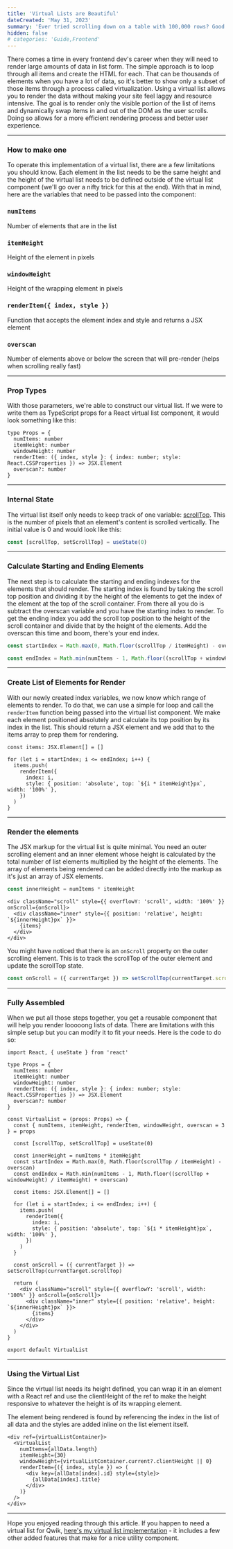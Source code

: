 ```yaml
---
title: 'Virtual Lists are Beautiful'
dateCreated: 'May 31, 2023'
summary: 'Ever tried scrolling down on a table with 100,000 rows? Good luck. Virtual Lists unlock that ability.'
hidden: false
# categories: 'Guide,Frontend'
---
```


There comes a time in every frontend dev's career when they will need to render large amounts of data in list form. The simple approach is to loop through all items and create the HTML for each. That can be thousands of elements when you have a lot of data, so it's better to show only a subset of those items through a process called virtualization. Using a virtual list allows you to render the data without making your site feel laggy and resource intensive. The goal is to render only the visible portion of the list of items and dynamically swap items in and out of the DOM as the user scrolls. Doing so allows for a more efficient rendering process and better user experience.

---

### How to make one

To operate this implementation of a virtual list, there are a few limitations you should know. Each element in the list needs to be the same height and the height of the virtual list needs to be defined outside of the virtual list component (we'll go over a nifty trick for this at the end). With that in mind, here are the variables that need to be passed into the component:

### `numItems`

Number of elements that are in the list

### `itemHeight`

Height of the element in pixels

### `windowHeight`

Height of the wrapping element in pixels

### `renderItem({ index, style })`

Function that accepts the element index and style and returns a JSX element

### `overscan`

Number of elements above or below the screen that will pre-render (helps when scrolling really fast)

---

### Prop Types

With those parameters, we're able to construct our virtual list.
If we were to write them as TypeScript props for a React virtual list component, it would look something like this:

```tsx
type Props = {
  numItems: number
  itemHeight: number
  windowHeight: number
  renderItem: ({ index, style }: { index: number; style: React.CSSProperties }) => JSX.Element
  overscan?: number
}
```

---

### Internal State

The virtual list itself only needs to keep track of one variable: [scrollTop](https://developer.mozilla.org/en-US/docs/Web/API/Element/scrollTop). This is the number of pixels that an element's content is scrolled vertically. The initial value is 0 and would look like this:

```ts
const [scrollTop, setScrollTop] = useState(0)
```

---

### Calculate Starting and Ending Elements

The next step is to calculate the starting and ending indexes for the elements that should render.
The starting index is found by taking the scroll top position and dividing it by the height of the elements to get the index of the element at the top of the scroll container. From there all you do is subtract the overscan variable and you have the starting index to render. To get the ending index you add the scroll top position to the height of the scroll container and divide that by the height of the elements. Add the overscan this time and boom, there's your end index.

```ts
const startIndex = Math.max(0, Math.floor(scrollTop / itemHeight) - overscan)

const endIndex = Math.min(numItems - 1, Math.floor((scrollTop + windowHeight) / itemHeight) + overscan)
```

---

### Create List of Elements for Render

With our newly created index variables, we now know which range of elements to render. To do that, we can use a simple for loop and call the `renderItem` function being passed into the virtual list component. We make each element positioned absolutely and calculate its top position by its index in the list. This should return a JSX element and we add that to the items array to prep them for rendering.

```tsx
const items: JSX.Element[] = []

for (let i = startIndex; i <= endIndex; i++) {
  items.push(
    renderItem({
      index: i,
      style: { position: 'absolute', top: `${i * itemHeight}px`, width: '100%' },
    })
  )
}
```

---

### Render the elements

The JSX markup for the virtual list is quite minimal. You need an outer scrolling element and an inner element whose height is calculated by the total number of list elements multiplied by the height of the elements. The array of elements being rendered can be added directly into the markup as it's just an array of JSX elements.

```ts
const innerHeight = numItems * itemHeight
```

```tsx
<div className="scroll" style={{ overflowY: 'scroll', width: '100%' }} onScroll={onScroll}>
  <div className="inner" style={{ position: 'relative', height: `${innerHeight}px` }}>
    {items}
  </div>
</div>
```

You might have noticed that there is an `onScroll` property on the outer scrolling element. This is to track the scrollTop of the outer element and update the scrollTop state.

```ts
const onScroll = ({ currentTarget }) => setScrollTop(currentTarget.scrollTop)
```

---

### Fully Assembled

When we put all those steps together, you get a reusable component that will help you render looooong lists of data. There are limitations with this simple setup but you can modify it to fit your needs. Here is the code to do so:

```tsx
import React, { useState } from 'react'

type Props = {
  numItems: number
  itemHeight: number
  windowHeight: number
  renderItem: ({ index, style }: { index: number; style: React.CSSProperties }) => JSX.Element
  overscan?: number
}

const VirtualList = (props: Props) => {
  const { numItems, itemHeight, renderItem, windowHeight, overscan = 3 } = props

  const [scrollTop, setScrollTop] = useState(0)

  const innerHeight = numItems * itemHeight
  const startIndex = Math.max(0, Math.floor(scrollTop / itemHeight) - overscan)
  const endIndex = Math.min(numItems - 1, Math.floor((scrollTop + windowHeight) / itemHeight) + overscan)

  const items: JSX.Element[] = []

  for (let i = startIndex; i <= endIndex; i++) {
    items.push(
      renderItem({
        index: i,
        style: { position: 'absolute', top: `${i * itemHeight}px`, width: '100%' },
      })
    )
  }

  const onScroll = ({ currentTarget }) => setScrollTop(currentTarget.scrollTop)

  return (
    <div className="scroll" style={{ overflowY: 'scroll', width: '100%' }} onScroll={onScroll}>
      <div className="inner" style={{ position: 'relative', height: `${innerHeight}px` }}>
        {items}
      </div>
    </div>
  )
}

export default VirtualList
```

---

### Using the Virtual List

Since the virtual list needs its height defined, you can wrap it in an element with a React ref and use the clientHeight of the ref to make the height responsive to whatever the height is of its wrapping element.

The element being rendered is found by referencing the index in the list of all data and the styles are added inline on the list element itself.

```tsx
<div ref={virtualListContainer}>
  <VirtualList
    numItems={allData.length}
    itemHeight={30}
    windowHeight={virtualListContainer.current?.clientHeight || 0}
    renderItem={({ index, style }) => (
      <div key={allData[index].id} style={style}>
        {allData[index].title}
      </div>
    )}
  />
</div>
```

---

Hope you enjoyed reading through this article. If you happen to need a virtual list for Qwik, [here's my virtual list implementation](https://github.com/christiananagnostou/jukebox/blob/master/src/components/Shared/VirtualList.tsx) - it includes a few other added features that make for a nice utility component.
